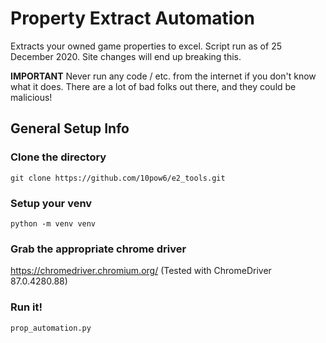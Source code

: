 # Property Extract Automation

Extracts your owned game properties to excel. Script run as of 25 December 2020.  Site changes will end up breaking this.

**IMPORTANT** Never run any code / etc. from the internet if you don't know what it does. There are a lot of bad folks out there, and they could be malicious!

## General Setup Info

### Clone the directory
```
git clone https://github.com/10pow6/e2_tools.git
```

### Setup your venv
```
python -m venv venv
```

### Grab the appropriate chrome driver
https://chromedriver.chromium.org/
(Tested with ChromeDriver 87.0.4280.88)

### Run it!
```
prop_automation.py
```